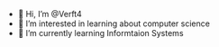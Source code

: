 - 👋 Hi, I’m @Verft4
- 👀 I’m interested in learning about computer science
- 🌱 I’m currently learning Informtaion Systems


